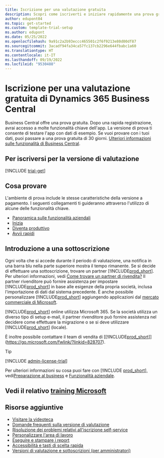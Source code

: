 ```yaml
---
title: Iscrizione per una valutazione gratuita
description: Scopri come iscriverti e iniziare rapidamente una prova gratuita di Dynamics 365 Business Central. Esplora l'app con presentazioni e video e trova altre risorse di apprendimento.
author: edupont04
ms.topic: get-started
ms.custom: template-trial-setup
ms.author: edupont
ms.date: 05/25/2022
ms.openlocfilehash: 9a91c2a2b93eccc465501c2f6f9213e80d00df87
ms.sourcegitcommit: 3acadf94fa34ca57fc137cb2296e644fbabc1a60
ms.translationtype: HT
ms.contentlocale: it-IT
ms.lasthandoff: 09/19/2022
ms.locfileid: "9530488"
---
```

# <a name="sign-up-for-a-free-dynamics-365-business-central-trial"></a>Iscrizione per una valutazione gratuita di Dynamics 365 Business Central

Business Central offre una prova gratuita. Dopo una rapida registrazione, avrai accesso a molte funzionalità chiave dell'app. La versione di prova ti consente di testare l'app con dati di esempio. Se vuoi provare con i tuoi dati, puoi passare a una prova gratuita di 30 giorni. [Ulteriori informazioni sulle funzionalità di Business Central](across-business-functionality.md).  

## <a name="to-sign-up-for-the-trial"></a>Per iscriversi per la versione di valutazione

[!INCLUDE [trial-get](includes/trial-get.md)]

## <a name="what-to-try"></a>Cosa provare

L'ambiente di prova include le stesse caratteristiche della versione a pagamento. I seguenti collegamenti ti guideranno attraverso l'utilizzo di alcune delle funzionalità chiave.

- [Panoramica sulle funzionalità aziendali](across-business-functionality.md)  
- [Inizia](ui-get-ready-business.md#get-started)  
- [Diventa produttivo](ui-work-product.md)  
- [Avvii rapidi](quick-start-business-central.md)  

## <a name="get-started-with-a-subscription"></a>Introduzione a una sottoscrizione

Ogni volta che si accede durante il periodo di valutazione, una notifica in una barra blu nella parte superiore mostra il tempo rimanente. Se si decide di effettuare una sottoscrizione, trovare un partner [!INCLUDE[prod_short](includes/prod_short.md)]. Per ulteriori informazioni, vedi [Come trovare un partner di rivendita?](/dynamics365/business-central/across-faq#how-do-i-find-a-reselling-partner) Il partner rivenditore può fornire assistenza per impostare [!INCLUDE[prod_short](includes/prod_short.md)] in base alle esigenze della propria società, inclusa l'importazione di dati dal sistema precedente. È anche possibile personalizzare [!INCLUDE[prod_short](includes/prod_short.md)] aggiungendo applicazioni dal [mercato commerciale di Microsoft](https://go.microsoft.com/fwlink/?linkid=2081646).  

[!INCLUDE[prod_short](includes/prod_short.md)] online utilizza Microsoft 365. Se la società utilizza un diverso tipo di setup e-mail, il partner rivenditore può fornire assistenza nel decidere come effettuare la migrazione o se si deve utilizzare [!INCLUDE[prod_short](includes/prod_short.md)] (locale).  

È inoltre possibile contattare il team di vendita di [[!INCLUDE[prod_short](includes/prod_short.md)]](https://go.microsoft.com/fwlink/?linkid=828707).  

> [!TIP]
> [!INCLUDE [admin-license-trial](includes/admin-license-trial.md)]

Per ulteriori informazioni su cosa puoi fare con [!INCLUDE [prod_short](includes/prod_short.md)], vedi[Preparazione al business](ui-get-ready-business.md) e [Funzionalità aziendale](across-business-functionality.md).  

## <a name="see-related-microsoft-training"></a>Vedi il relativo [training Microsoft](/training/modules/trial-dynamics-365-business-central/)

## <a name="additional-resources"></a>Risorse aggiuntive

- [Visitare la videoteca](across-videos.md)  
- [Domande frequenti sulla versione di valutazione](trial-faq.md)  
- [Risoluzione dei problemi relativi all'iscrizione self-service](ui-troubleshoot-self-signup.md)  
- [Personalizzare l'area di lavoro](ui-personalization-user.md)  
- [Eseguire e stampare i report](ui-work-report.md)  
- [Accessibilità e tasti di scelta rapida](ui-accessibility.md)  
- [Versioni di valutazione e sottoscrizioni (per amministratori)](/dynamics365/business-central/dev-itpro/administration/trials-subscriptions)  
